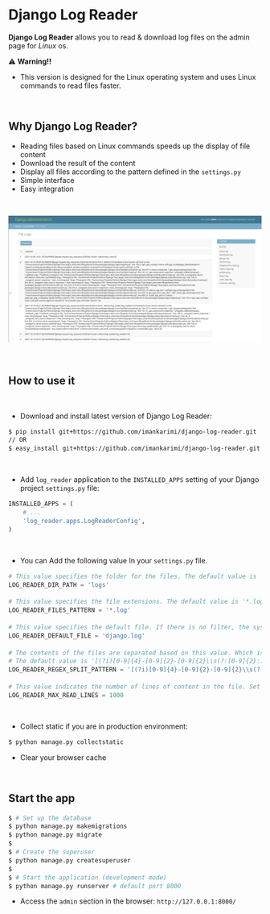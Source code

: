 # Django Log Reader
**Django Log Reader** allows you to read &amp; download log files on the admin page for *Linux* os.

:warning: **Warning!!**
* This version is designed for the Linux operating system and uses Linux commands to read files faster.

<br />

## Why Django Log Reader?

- Reading files based on Linux commands speeds up the display of file content
- Download the result of the content
- Display all files according to the pattern defined in the `settings.py`
- Simple interface
- Easy integration

<br />

![Django Log Reader](https://raw.githubusercontent.com/imankarimi/django-log-reader/main/screenshots/django_log_reader.png)


<br>

## How to use it

<br />

* Download and install latest version of Django Log Reader:

```bash
$ pip install git+https://github.com/imankarimi/django-log-reader.git
// OR
$ easy_install git+https://github.com/imankarimi/django-log-reader.git
```

<br />

* Add `log_reader` application to the `INSTALLED_APPS` setting of your Django project `settings.py` file:

```python
INSTALLED_APPS = (
    # ...
    'log_reader.apps.LogReaderConfig',
)
```

<br />

* You can Add the following value In your `settings.py` file.
```python
# This value specifies the folder for the files. The default value is 'logs'
LOG_READER_DIR_PATH = 'logs'

# This value specifies the file extensions. The default value is '*.log'
LOG_READER_FILES_PATTERN = '*.log'

# This value specifies the default file. If there is no filter, the system reads the default file.
LOG_READER_DEFAULT_FILE = 'django.log'

# The contents of the files are separated based on this value. Which is of the regex type.
# The default value is '[(?i)[0-9]{4}-[0-9]{2}-[0-9]{2}\\s(?:[0-9]{2}:){2}[0-9]{2}.+?(?=[0-9]{4}-[0-9]{2}-[0-9]{2}\\s(?:[0-9]{2}:){2}[0-9]{2}|$)'
LOG_READER_REGEX_SPLIT_PATTERN = '[(?i)[0-9]{4}-[0-9]{2}-[0-9]{2}\\s(?:[0-9]{2}:){2}[0-9]{2}.+?(?=[0-9]{4}-[0-9]{2}-[0-9]{2}\\s(?:[0-9]{2}:){2}[0-9]{2}|$)'

# This value indicates the number of lines of content in the file. Set the number of lines you want to read to this value.
LOG_READER_MAX_READ_LINES = 1000
```

<br />

* Collect static if you are in production environment:
```bash
$ python manage.py collectstatic
```

* Clear your browser cache

<br />

## Start the app

```bash
$ # Set up the database
$ python manage.py makemigrations
$ python manage.py migrate
$
$ # Create the superuser
$ python manage.py createsuperuser
$
$ # Start the application (development mode)
$ python manage.py runserver # default port 8000
```

* Access the `admin` section in the browser: `http://127.0.0.1:8000/`
